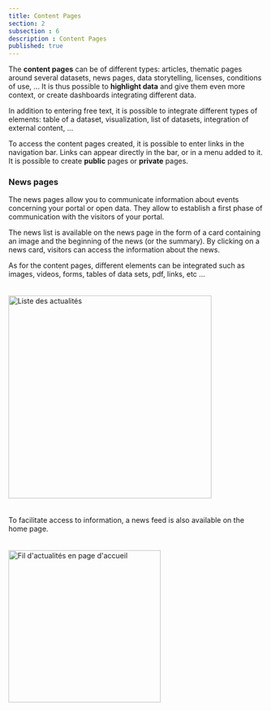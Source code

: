 ```yaml
---
title: Content Pages
section: 2
subsection : 6
description : Content Pages
published: true
---
```


The **content pages** can be of different types: articles, thematic pages around several datasets, news pages, data storytelling, licenses, conditions of use, ... It is thus possible to **highlight data** and give them even more context, or create dashboards integrating different data.

In addition to entering free text, it is possible to integrate different types of elements: table of a dataset, visualization, list of datasets, integration of external content, ...

To access the content pages created, it is possible to enter links in the navigation bar. Links can appear directly in the bar, or in a menu added to it. It is possible to create **public** pages or **private** pages.

### News pages

The news pages allow you to communicate information about events concerning your portal or open&nbsp;data. They allow to establish a first phase of communication with the visitors of your portal.  

The news list is available on the news page in the form of a card containing an image and the beginning of the news (or the summary). By clicking on a news card, visitors can access the information about the news.  

As for the content pages, different elements can be integrated such as images, videos, forms, tables of data sets, pdf, links, etc ...

<img src="./images/functional-presentation/actu.jpg"
     height="400" style="margin:20px auto;" alt="Liste des actualités" />

To facilitate access to information, a news feed is also available on the home page.

<img src="./images/functional-presentation/fil.jpg"
     height="300" style="margin:20px auto;" alt="Fil d'actualités en page d'accueil" />
